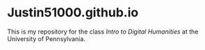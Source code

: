 # Justin51000.github.io
This is my repository for the class _Intro to Digital Humanities_ at the University of Pennsylvania.
